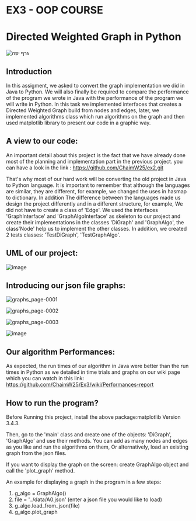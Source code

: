 #  EX3 - OOP COURSE
# Directed Weighted Graph in Python

![גרף יפה](https://user-images.githubusercontent.com/74601548/147597078-12602deb-223a-4849-b3b8-9418eafdeb60.png)


## Introduction
In this assigment, we asked to convert the graph implementation we did in Java to Python. We will also finally be required to compare the performance of the program we wrote in Java with the performance of the program we will write in Python. In this task we implemented interfaces that creates a Directed Weighted Graph build from nodes and edges, later, we implemented algorithms class which run algorithms on the graph and then used matplotlib library to present our code in a graphic way.
 
## A view to our code:
An important detail about this project is the fact that we have already done most of the planning and implementation part in the previous project. you can have a look in the link : https://github.com/ChaimW25/ex2.git

That's why most of our hard work will be converting the old project in Java to Python language. It is important to remember that although the languages are similar, they are different, for example, we changed the uses in hasmap to dictionary. In addition The difference between the languages made us design the project differently and in a different structure, for example, We did not have to create a class of 'Edge'. We used the interfaces 'GraphInterface' and 'GraphAlgoInterface' as skeleton to our project and create their implementations in the classes 'DiGraph' and 'GraphAlgo', the class'Node' help us to implement the other classes. In addition, we created 2 tests classes: 'TestDiGraph', 'TestGraphAlgo'.

## UML of our project:


![image](https://user-images.githubusercontent.com/74601548/147594743-27545377-6c2b-40a7-925b-b8ecdcea6214.png)




## Introducing our json file graphs:

![graphs_page-0001](https://user-images.githubusercontent.com/74601548/147591292-38956503-1638-4131-9616-ecca33806a6b.jpg)

![graphs_page-0002](https://user-images.githubusercontent.com/74601548/147591303-000bb8bf-47b2-42cf-b24f-943f2f16da3e.jpg)

![graphs_page-0003](https://user-images.githubusercontent.com/74601548/147591307-4024884b-1566-4e17-b708-06ca050cb119.jpg)

![image](https://user-images.githubusercontent.com/74601548/147594841-6732da90-8f06-437d-a5c8-bcede5b08937.png)

## Our algorithm Performances:

As expected, the run times of our algorithm in Java were better than the run times in Python as we detailed in time trials and graphs on our wiki page which you can watch in this link:
https://github.com/ChaimW25/Ex3/wiki/Performances-report

## How to run the program?
Before Running this project, install the above package:matplotlib Version 3.4.3.

Then, go to the 'main' class and create one of the objects: 'DiGraph', 'GraphAlgo' and use their methods.
You can add as many nodes and edges as you like and run the algorithms on them, Or alternatively, load an existing graph from the json files.

If you want to display the graph on the screen: create GraphAlgo object and call the 'plot_graph' method.

An example for displaying a graph in the program in a few steps:
 
1. g_algo = GraphAlgo()
2. file = '../data/A0.json' (enter a json file you would like to load)
3. g_algo.load_from_json(file)
4. g_algo.plot_graph


